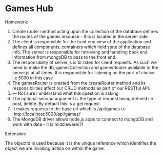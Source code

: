 # Games Hub

Homework:

1. Create router method acting upon the collection of the database defines the routes of the games resource - this is located in the server side
2. The client is responsible for the front end view of the application and defines all components, containers which hold state of the database info. The server is responsible for retrieving and handling back end information from mongoDB to pass to the front end. 
3. The responsibility of server.js is to listen for client requests. As such we need to make the db, gamesCollection and gamesRouter available to the server.js at all times. It is responsible for listening on the port of choice i.e 5000 in this case
4. The gamesRouter is created from the createRouter method and its responsibilities affect our CRUD methods as part of our RESTful API. 
5. — Not sure I understand what this question is asking
6. The optional second argument is the type of request being defined i.e post, delete. By default this is a get request
7. It makes requests to the base url which is /api/games i.e 'http://localhost:5000/api/games/'
8. The MongoDB driver allows node.js apps to connect to mongoDB and work with data - it is middleware(?)

Extension:

The objectId is used because it is the unique reference which identifies the object we are invoking action on within the game.
